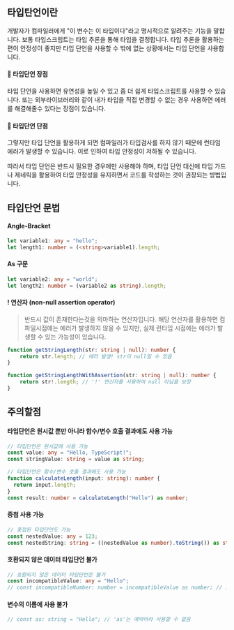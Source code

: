## 타입탄언이란 

개발자가 컴파일러에게 "이 변수는 이 타입이다"라고 명시적으로 알려주는 기능을 말합니다. 보통 타입스크립트는 타입 추론을 통해 타입을 결정합니다. 타입 추론을 활용하는 편이 안정성이 좋지만 타입 단언을 사용할 수 밖에 없는 상황에서는 타입 단언을 사용합니다. 

#### 📌 타입단언 장점
타입 단언을 사용하면 유연성을 높일 수 있고 좀 더 쉽게 타입스크립트를 사용할 수 있습니다. 또는 외부라이브러리와 같이 내가 타입을 직접 변경할 수 없는 경우 사용하면 에러를 해결해줄수 있다는 장점이 있습니다.

#### 📌 타입단언 단점
그렇지만 타입 단언을 활용하게 되면 컴파일러가 타입검사를 하지 않기 때문에 런타임 에러가 발생할 수 있습니다. 이로 인하여 타입 안정성이 저하될 수 있습니다.

따라서 타입 단언은 반드시 필요한 경우에만 사용해야 하며, 타입 단언 대신에 타입 가드나 제네릭을 활용하여 타입 안정성을 유지하면서 코드를 작성하는 것이 권장되는 방법입니다.


## 타입단언 문법

#### Angle-Bracket

```typescript
let variable1: any = "hello";
let length1: number = (<string>variable1).length;
```

####  As 구문

```typescript
let variable2: any = "world";
let length2: number = (variable2 as string).length;
```

#### ! 연산자 (non-null assertion operator)
> 반드시 값이 존재한다는것을 의마하는 연산자입니다. 해당 연산자를 활용하면 컴파일시점에는 에러가 발생하지 않을 수 있지만, 실제 런타임 시점에는 에러가 발생할 수 있는 가능성이 있습니다.

```typescript
function getStringLength(str: string | null): number {
    return str.length; // 에러 발생! str이 null일 수 있음
}

function getStringLengthWithAssertion(str: string | null): number {
    return str!.length; // '!' 연산자를 사용하여 null 아님을 보장
}

```

## 주의할점

#### 타입단언은 원시값 뿐만 아니라 함수/변수 호출 결과에도 사용 가능
```typescript
// 타입단언은 원시값에 사용 가능
const value: any = "Hello, TypeScript!";
const stringValue: string = value as string;

// 타입단언은 함수/변수 호출 결과에도 사용 가능
function calculateLength(input: string): number {
  return input.length;
}
const result: number = calculateLength("Hello") as number;
```
#### 중첩 사용 가능
```typescript
// 중첩된 타입단언도 가능
const nestedValue: any = 123;
const nestedString: string = ((nestedValue as number).toString()) as string;
```
#### 호환되지 않은 데이터 타입단언 불가
```typescript
// 호환되지 않은 데이터 타입단언은 불가
const incompatibleValue: any = "Hello";
// const incompatibleNumber: number = incompatibleValue as number; // 오류 발생
```
#### 변수의 이름에 사용 불가
```typescript
// const as: string = "Hello"; // 'as'는 예약어라 사용할 수 없음
```
